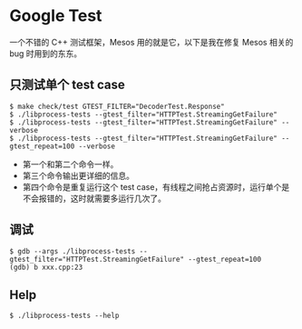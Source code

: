 # Google Test

一个不错的 C++ 测试框架，Mesos 用的就是它，以下是我在修复 Mesos 相关的 bug 时用到的东东。

## 只测试单个 test case

```
$ make check/test GTEST_FILTER="DecoderTest.Response"
$ ./libprocess-tests --gtest_filter="HTTPTest.StreamingGetFailure"
$ ./libprocess-tests --gtest_filter="HTTPTest.StreamingGetFailure" --verbose
$ ./libprocess-tests --gtest_filter="HTTPTest.StreamingGetFailure" --gtest_repeat=100 --verbose
```

* 第一个和第二个命令一样。
* 第三个命令输出更详细的信息。
* 第四个命令是重复运行这个 test case，有线程之间抢占资源时，运行单个是不会报错的，这时就需要多运行几次了。


## 调试

```
$ gdb --args ./libprocess-tests --gtest_filter="HTTPTest.StreamingGetFailure" --gtest_repeat=100
(gdb) b xxx.cpp:23
```


## Help

```
$ ./libprocess-tests --help
```
